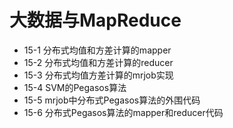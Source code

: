 # 大数据与MapReduce

* 15-1 分布式均值和方差计算的mapper
* 15-2 分布式均值和方差计算的reducer
* 15-3 分布式均值方差计算的mrjob实现
* 15-4 SVM的Pegasos算法
* 15-5 mrjob中分布式Pegasos算法的外围代码
* 15-6 分布式Pegasos算法的mapper和reducer代码



